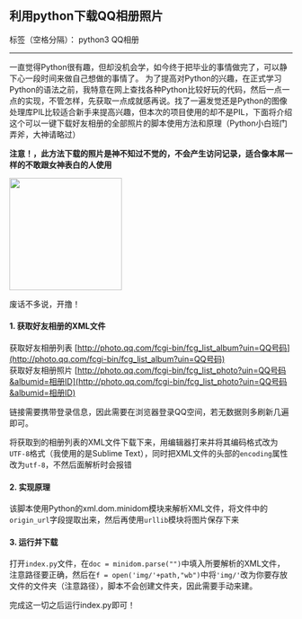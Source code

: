 ## 利用python下载QQ相册照片

标签（空格分隔）： python3 QQ相册

---

一直觉得Python很有趣，但却没机会学，如今终于把毕业的事情做完了，可以静下心一段时间来做自己想做的事情了。
为了提高对Python的兴趣，在正式学习Python的语法之前，我特意在网上查找各种Python比较好玩的代码，然后一点一点的实现，不管怎样，先获取一点成就感再说。找了一遍发觉还是Python的图像处理库PIL比较适合新手来提高兴趣，但本次的项目使用的却不是PIL，下面将介绍这个可以一键下载好友相册的全部照片的脚本使用方法和原理（Python小白班门弄斧，大神请略过）  

**注意！，此方法下载的照片是神不知过不觉的，不会产生访问记录，适合像本屌一样的不敢跟女神表白的人使用**

<div align=left><img width="200" src="https://github.com/Songyang2017/download_qq_album/blob/master/images/v2-2c30710aa2c17134e658a9b18605ed2d_r.jpg?raw=true"/></div> 

废话不多说，开撸！

#### 1. 获取好友相册的XML文件
获取好友相册列表  [http://photo.qq.com/fcgi-bin/fcg_list_album?uin=QQ号码](http://photo.qq.com/fcgi-bin/fcg_list_album?uin=QQ号码)  
获取好友相册照片  [http://photo.qq.com/fcgi-bin/fcg_list_photo?uin=QQ号码&albumid=相册ID](http://photo.qq.com/fcgi-bin/fcg_list_photo?uin=QQ号码&albumid=相册ID)

链接需要携带登录信息，因此需要在浏览器登录QQ空间，若无数据则多刷新几遍即可。

将获取到的相册列表的XML文件下载下来，用编辑器打来并将其编码格式改为`UTF-8`格式（我使用的是Sublime Text），同时把XML文件的头部的`encoding`属性改为`utf-8`，不然后面解析时会报错

#### 2. 实现原理
该脚本使用Python的xml.dom.minidom模块来解析XML文件，将文件中的`origin_url`字段提取出来，然后再使用`urllib`模块将图片保存下来

#### 3. 运行并下载
打开`index.py`文件，在```doc = minidom.parse("")```中填入所要解析的XML文件，注意路径要正确，然后在```f = open('img/'+path,"wb")```中将`'img/'`改为你要存放文件的文件夹（注意路径），脚本不会创建文件夹，因此需要手动来建。  

完成这一切之后运行index.py即可！

